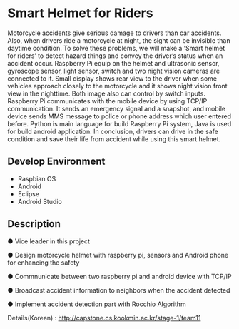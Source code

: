 # Smart Helmet for Riders

Motorcycle accidents give serious damage to drivers than car accidents. Also, when drivers ride a motorcycle at night, the sight can be invisible than daytime condition. To solve these problems, we will make a ‘Smart helmet for riders’ to detect hazard things and convey the driver’s status when an accident occur. Raspberry Pi equip on the helmet and ultrasonic sensor, gyroscope sensor, light sensor, switch and two night vision cameras are connected to it. Small display shows rear view to the driver when some vehicles approach closely to the motorcycle and it shows night vision front view in the nighttime. Both image also can control by switch inputs. Raspberry Pi communicates with the mobile device by using TCP/IP communication. It sends an emergency signal and a snapshot, and mobile device sends MMS message to police or phone address which user entered before. Python is main language for build Raspberry Pi system, Java is used for build android application. In conclusion, drivers can drive in the safe condition and save their life from accident while using this smart helmet.


## Develop Environment

* Raspbian OS
* Android
* Eclipse
* Android Studio

## Description

●	Vice leader in this project

●	Design motorcycle helmet with raspberry pi, sensors and Android phone for enhancing the safety

●	Commnunicate between two raspberry pi and android device with TCP/IP

●	Broadcast accident information to neighbors when the accident detected  

●	Implement accident detection part with Rocchio Algorithm

Details(Korean) : http://capstone.cs.kookmin.ac.kr/stage-1/team11


